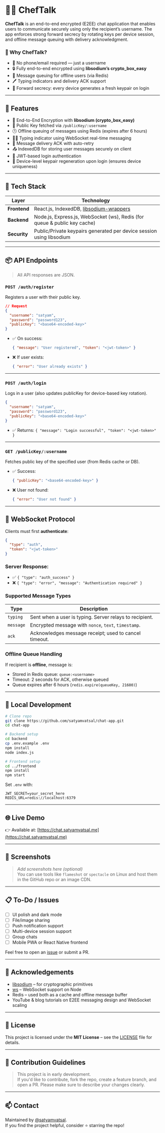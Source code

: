 # 🧑‍🍳 ChefTalk

**ChefTalk** is an end-to-end encrypted (E2EE) chat application that enables users to communicate securely using only the recipient’s username. The app enforces strong forward secrecy by rotating keys per device session, and offline message queuing with delivery acknowledgment.

### 🔐 Why ChefTalk?
- 📡 No phone/email required — just a username
- 🔒 Fully end-to-end encrypted using **libsodium’s crypto_box_easy**
- 🔁 Message queuing for offline users (via Redis)
- 🖊 Typing indicators and delivery ACK support
- 🔄 Forward secrecy: every device generates a fresh keypair on login

---

## 🚀 Features

- 🔐 End-to-End Encryption with **libsodium (crypto_box_easy)**
- 🧾 Public Key fetched via `/publicKey/:username`
- 🕒 Offline queuing of messages using Redis (expires after 6 hours)
- 👨‍🍳 Typing indicator using WebSocket real-time messaging
- 🔁 Message delivery ACK with auto-retry
- 📤 IndexedDB for storing user messages securely on client
- 🪪 JWT-based login authentication
- 🧠 Device-level keypair regeneration upon login (ensures device uniqueness)

---

## 🧰 Tech Stack

| Layer      | Technology                                                                 |
|------------|----------------------------------------------------------------------------|
| **Frontend** | React.js, IndexedDB, [libsodium-wrappers](https://github.com/jedisct1/libsodium.js) |
| **Backend**  | Node.js, Express.js, WebSocket (ws), Redis (for queue & public key cache)  |
| **Security** | Public/Private keypairs generated per device session using libsodium    |

---

## 📦 API Endpoints

> All API responses are JSON.

### `POST /auth/register`

Registers a user with their public key.

```json
// Request
{
  "username": "satyam",
  "password": "password123",
  "publicKey": "<base64-encoded-key>"
}
```

- ✅ On success:
  ```json
  { "message": "User registered", "token": "<jwt-token>" }
  ```

- ❌ If user exists:
  ```json
  { "error": "User already exists" }
  ```

---

### `POST /auth/login`

Logs in a user (also updates publicKey for device-based key rotation).

```json
{
  "username": "satyam",
  "password": "password123",
  "publicKey": "<base64-encoded-key>"
}
```

- ✅ Returns: `{ "message": "Login successful", "token": "<jwt-token>" }`

---

### `GET /publicKey/:username`

Fetches public key of the specified user (from Redis cache or DB).

- ✅ Success:
  ```json
  { "publicKey": "<base64-encoded-key>" }
  ```

- ❌ User not found:
  ```json
  { "error": "User not found" }
  ```

---

## 🔌 WebSocket Protocol

Clients must first **authenticate**:

```json
{
  "type": "auth",
  "token": "<jwt-token>"
}
```

### Server Response:
- ✅ `{ "type": "auth_success" }`
- ❌ `{ "type": "error", "message": "Authentication required" }`

### Supported Message Types

| Type     | Description                                      |
|----------|--------------------------------------------------|
| `typing` | Sent when a user is typing. Server relays to recipient. |
| `message` | Encrypted message with `nonce`, `text`, `timestamp`. |
| `ack`    | Acknowledges message receipt; used to cancel timeout. |

### Offline Queue Handling

If recipient is **offline**, message is:
- Stored in Redis queue: `queue:<username>`
- Timeout: 2 seconds for ACK, otherwise queued
- Queue expires after 6 hours (`redis.expire(queueKey, 21600)`)

---

## 🧪 Local Development

```bash
# Clone repo
git clone https://github.com/satyamvatsal/chat-app.git
cd chat-app

# Backend setup
cd backend
cp .env.example .env
npm install
node index.js

# Frontend setup
cd ../frontend
npm install
npm start
```

Set `.env` with:
```env
JWT_SECRET=your_secret_here
REDIS_URL=redis://localhost:6379
```

---

## 🌐 Live Demo

👉 Available at: [https://chat.satyamvatsal.me](https://chat.satyamvatsal.me)

---

## 📸 Screenshots

> _Add screenshots here (optional)_  
> You can use tools like `flameshot` or `spectacle` on Linux and host them in the GitHub repo or an image CDN.

---

## 📋 To-Do / Issues

- [ ] UI polish and dark mode
- [ ] File/image sharing
- [ ] Push notification support
- [ ] Multi-device session support
- [ ] Group chats
- [ ] Mobile PWA or React Native frontend

Feel free to open an [issue](https://github.com/satyamvatsal/chat-app/issues) or submit a PR.

---

## 🧠 Acknowledgements

- [libsodium](https://github.com/jedisct1/libsodium) – for cryptographic primitives
- [ws](https://github.com/websockets/ws) – WebSocket support on Node
- Redis – used both as a cache and offline message buffer
- YouTube & blog tutorials on E2EE messaging design and WebSocket scaling

---

## 🪪 License

This project is licensed under the **MIT License** – see the [LICENSE](./LICENSE) file for details.

---

## 🤝 Contribution Guidelines

> This project is in early development.  
If you'd like to contribute, fork the repo, create a feature branch, and open a PR. Please make sure to describe your changes clearly.

---

## 📫 Contact

Maintained by [@satyamvatsal](https://github.com/satyamvatsal).  
If you find the project helpful, consider ⭐️ starring the repo!
